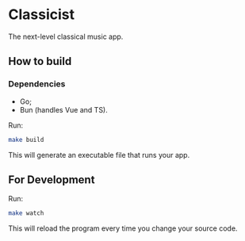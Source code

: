 # Classicist

The next-level classical music app.

## How to build

### Dependencies
- Go;
- Bun (handles Vue and TS).

Run:
```sh
make build
```
This will generate an executable file that runs your app.

## For Development
Run:
```sh
make watch
```
This will reload the program every time you change your source code.
